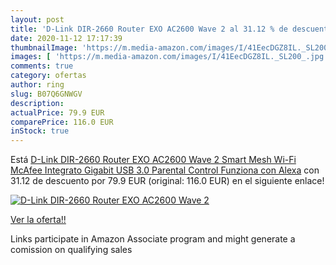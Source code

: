 ```yaml
---
layout: post
title: 'D-Link DIR-2660 Router EXO AC2600 Wave 2 al 31.12 % de descuento'
date: 2020-11-12 17:17:39
thumbnailImage: 'https://m.media-amazon.com/images/I/41EecDGZ8IL._SL200_.jpg'
images: [ 'https://m.media-amazon.com/images/I/41EecDGZ8IL._SL200_.jpg' ]
comments: true
category: ofertas
author: ring
slug: B07Q6GNWGV
description:
actualPrice: 79.9 EUR
comparePrice: 116.0 EUR
inStock: true
---
```


Está [D-Link DIR-2660 Router EXO AC2600 Wave 2  Smart Mesh Wi-Fi  McAfee Integrato  Gigabit  USB 3.0  Parental Control  Funziona con Alexa](https://www.amazon.it/dp/B07Q6GNWGV/?tag=tolees00-21) con 31.12 de descuento por 79.9 EUR (original: 116.0 EUR) en el siguiente enlace!

[![D-Link DIR-2660 Router EXO AC2600 Wave 2](https://m.media-amazon.com/images/I/41EecDGZ8IL._SL200_.jpg)](https://www.amazon.it/dp/B07Q6GNWGV/?tag=tolees00-21)

[Ver la oferta!!](https://www.amazon.it/dp/B07Q6GNWGV/?tag=tolees00-21)

Links participate in Amazon Associate program and might generate a comission on qualifying sales


